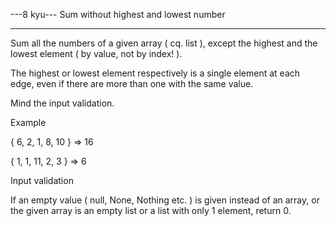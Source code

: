 ---8 kyu--- Sum without highest and lowest number

------

Sum all the numbers of a given array ( cq. list ), except the highest and the lowest element ( by value, not by index! ).

The highest or lowest element respectively is a single element at each edge, even if there are more than one with the same value.

Mind the input validation.

Example

{ 6, 2, 1, 8, 10 } => 16

{ 1, 1, 11, 2, 3 } => 6

Input validation

If an empty value ( null, None, Nothing etc. ) is given instead of an array, or the given array is an empty list or a list with only 1 element, return 0.
